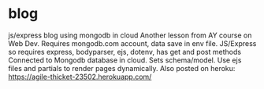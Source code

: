 # blog
js/express blog using mongodb in cloud
Another lesson from AY course on Web Dev. 
Requires mongodb.com account, data save in env file.
JS/Express so requires express, bodyparser, ejs, dotenv, has get and post methods 
Connected to Mongodb database in cloud.
Sets schema/model. 
Use ejs files and partials to render pages dynamically.
Also posted on heroku: https://agile-thicket-23502.herokuapp.com/
